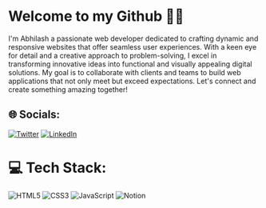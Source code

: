 # Welcome to my Github 👋🏽
I'm Abhilash a passionate web developer dedicated to crafting dynamic and responsive websites that offer seamless user experiences. With a keen eye for detail and a creative approach to problem-solving, I excel in transforming innovative ideas into functional and visually appealing digital solutions. My goal is to collaborate with clients and teams to build web applications that not only meet but exceed expectations. Let's connect and create something amazing together!

## 🌐 Socials:
[![Twitter](https://img.shields.io/badge/Twitter-%231DA1F2.svg?logo=Twitter&logoColor=white)](https://x.com/Abhilash6251) [![LinkedIn](https://img.shields.io/badge/LinkedIn-%230077B5.svg?logo=linkedin&logoColor=white)](https://www.linkedin.com/in/abhilash-sharma077/)

# 💻 Tech Stack:
![HTML5](https://img.shields.io/badge/html5-%23E34F26.svg?style=for-the-badge&logo=html5&logoColor=white) ![CSS3](https://img.shields.io/badge/css3-%231572B6.svg?style=for-the-badge&logo=css3&logoColor=white) ![JavaScript](https://img.shields.io/badge/javascript-%23323330.svg?style=for-the-badge&logo=javascript&logoColor=%23F7DF1E) ![Notion](https://img.shields.io/badge/Notion-%23000000.svg?style=for-the-badge&logo=notion&logoColor=white)
